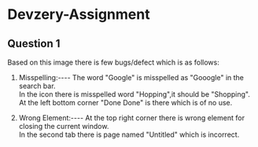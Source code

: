 # Devzery-Assignment

## Question 1

Based on this image there is few bugs/defect which is as follows:

1) Misspelling:----  The word "Google" is misspelled as "Gooogle" in the search bar. <br>
                     In the icon there is misspelled word "Hopping",it should be "Shopping".<br>
                     At the left bottom corner "Done Done" is there which is of no use.

2) Wrong Element:---- At the top right corner there is wrong element for closing the current window.<br>
                      In the second tab there is page named "Untitled" which is incorrect.
